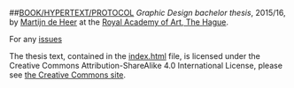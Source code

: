 ##[BOOK/HYPERTEXT/PROTOCOL](http://kabk.github.io/govt-theses-16-martijn-deheer)
*Graphic Design bachelor thesis*, 2015/16, by [Martijn de Heer](http://martijndeheer.nl) at the [Royal Academy of Art, The Hague](http://www.kabk.nl).

For any [issues](http://)

The thesis text, contained in the [index.html](https://github.com/kabk/govt-theses-16-martijn-deheer/blob/gh-pages/index.html) file, is licensed under the Creative Commons Attribution-ShareAlike 4.0 International License, please see [the Creative Commons site](http://creativecommons.org/licenses/by-sa/4.0/).